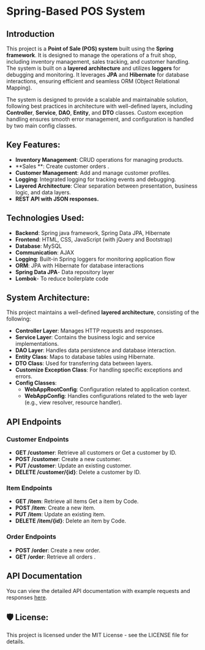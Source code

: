 # Spring-Based POS System

## Introduction

This project is a **Point of Sale (POS) system** built using the **Spring framework**. It is designed to manage the operations of a fruit shop, including inventory management, sales tracking, and customer handling. The system is built on a **layered architecture** and utilizes **loggers** for debugging and monitoring. It leverages **JPA** and **Hibernate** for database interactions, ensuring efficient and seamless ORM (Object Relational Mapping).

The system is designed to provide a scalable and maintainable solution, following best practices in architecture with well-defined layers, including **Controller**, **Service**, **DAO**, **Entity**, and **DTO** classes. Custom exception handling ensures smooth error management, and configuration is handled by two main config classes.

## Key Features:
- **Inventory Management**: CRUD operations for managing products.
- **Sales **: Create customer orders .
- **Customer Management**: Add and manage customer profiles.
- **Logging**: Integrated logging for tracking events and debugging.
- **Layered Architecture**: Clear separation between presentation, business logic, and data layers.
- **REST API with JSON responses.**

## Technologies Used:
- **Backend**: Spring java framework, Spring Data JPA, Hibernate
- **Frontend**: HTML, CSS, JavaScript (with jQuery and Bootstrap)
- **Database**: MySQL
- **Communication**: AJAX
- **Logging**: Built-in Spring loggers for monitoring application flow
- **ORM**: JPA with Hibernate for database interactions
- **Spring Data JPA**- Data repository layer
- **Lombok**- To reduce boilerplate code

## System Architecture:
This project maintains a well-defined **layered architecture**, consisting of the following:
- **Controller Layer**: Manages HTTP requests and responses.
- **Service Layer**: Contains the business logic and service implementations.
- **DAO Layer**: Handles data persistence and database interaction.
- **Entity Class**: Maps to database tables using Hibernate.
- **DTO Class**: Used for transferring data between layers.
- **Customize Exception Class**: For handling specific exceptions and errors.
- **Config Classes**: 
  - **WebAppRootConfig**: Configuration related to application context.
  - **WebAppConfig**: Handles configurations related to the web layer (e.g., view resolver, resource handler).
## API Endpoints

### Customer Endpoints

- **GET /customer**: Retrieve all customers or Get a customer by ID.
- **POST /customer**: Create a new customer.
- **PUT /customer**: Update an existing customer.
- **DELETE /customer/{id}**: Delete a customer by ID.

### Item Endpoints

- **GET /item**: Retrieve all items Get a item by Code.
- **POST /item**: Create a new item.
- **PUT /item**: Update an existing item.
- **DELETE /item/{id}**: Delete an item by Code.

### Order Endpoints

- **POST /order**: Create a new order.
- **GET /order**: Retrieve all orders .

## API Documentation

You can view the detailed API documentation with example requests and responses [here]([https://documenter.getpostman.com/view/35385949/2sAXxS7Azd](https://documenter.getpostman.com/view/35385949/2sAXxS7Azd](https://documenter.getpostman.com/view/35385949/2sAXxS7Azd))).
## 🛡️ License:
This project is licensed under the MIT License - see the LICENSE file for details.




